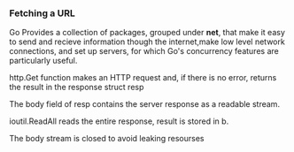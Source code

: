 ### Fetching a URL

Go Provides a collection of packages, grouped under **net**, that make it easy to send and recieve information though the internet,make low level network connections, and set up servers, for which Go's concurrency features are particularly useful.

http.Get function makes an HTTP request and, if there is no error, returns the result in the response struct resp

The body field of resp contains the server response as a readable stream.

ioutil.ReadAll reads the entire response, result is stored in b.

The body stream is closed to avoid leaking resourses